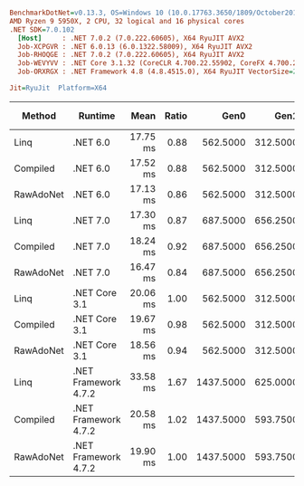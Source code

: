 ``` ini

BenchmarkDotNet=v0.13.3, OS=Windows 10 (10.0.17763.3650/1809/October2018Update/Redstone5), VM=Hyper-V
AMD Ryzen 9 5950X, 2 CPU, 32 logical and 16 physical cores
.NET SDK=7.0.102
  [Host]     : .NET 7.0.2 (7.0.222.60605), X64 RyuJIT AVX2
  Job-XCPGVR : .NET 6.0.13 (6.0.1322.58009), X64 RyuJIT AVX2
  Job-RHOQGE : .NET 7.0.2 (7.0.222.60605), X64 RyuJIT AVX2
  Job-WEVYVV : .NET Core 3.1.32 (CoreCLR 4.700.22.55902, CoreFX 4.700.22.56512), X64 RyuJIT AVX2
  Job-ORXRGX : .NET Framework 4.8 (4.8.4515.0), X64 RyuJIT VectorSize=256

Jit=RyuJit  Platform=X64  

```
|    Method |              Runtime |     Mean | Ratio |      Gen0 |     Gen1 |     Gen2 | Allocated | Alloc Ratio |
|---------- |--------------------- |---------:|------:|----------:|---------:|---------:|----------:|------------:|
|      Linq |             .NET 6.0 | 17.75 ms |  0.88 |  562.5000 | 312.5000 |  93.7500 |   7.95 MB |        1.00 |
|  Compiled |             .NET 6.0 | 17.52 ms |  0.88 |  562.5000 | 312.5000 |  93.7500 |   7.95 MB |        1.00 |
| RawAdoNet |             .NET 6.0 | 17.13 ms |  0.86 |  562.5000 | 312.5000 |  93.7500 |   7.94 MB |        1.00 |
|      Linq |             .NET 7.0 | 17.30 ms |  0.87 |  687.5000 | 656.2500 | 218.7500 |   7.95 MB |        1.00 |
|  Compiled |             .NET 7.0 | 18.24 ms |  0.92 |  687.5000 | 656.2500 | 218.7500 |   7.95 MB |        1.00 |
| RawAdoNet |             .NET 7.0 | 16.47 ms |  0.84 |  687.5000 | 656.2500 | 218.7500 |   7.94 MB |        1.00 |
|      Linq |        .NET Core 3.1 | 20.06 ms |  1.00 |  562.5000 | 312.5000 |  93.7500 |   7.95 MB |        1.00 |
|  Compiled |        .NET Core 3.1 | 19.67 ms |  0.98 |  562.5000 | 312.5000 |  93.7500 |   7.95 MB |        1.00 |
| RawAdoNet |        .NET Core 3.1 | 18.56 ms |  0.94 |  562.5000 | 312.5000 |  93.7500 |   7.94 MB |        1.00 |
|      Linq | .NET Framework 4.7.2 | 33.58 ms |  1.67 | 1437.5000 | 625.0000 | 187.5000 |   7.97 MB |        1.00 |
|  Compiled | .NET Framework 4.7.2 | 20.58 ms |  1.02 | 1437.5000 | 593.7500 | 187.5000 |   7.97 MB |        1.00 |
| RawAdoNet | .NET Framework 4.7.2 | 19.90 ms |  1.00 | 1437.5000 | 593.7500 | 187.5000 |   7.96 MB |        1.00 |
